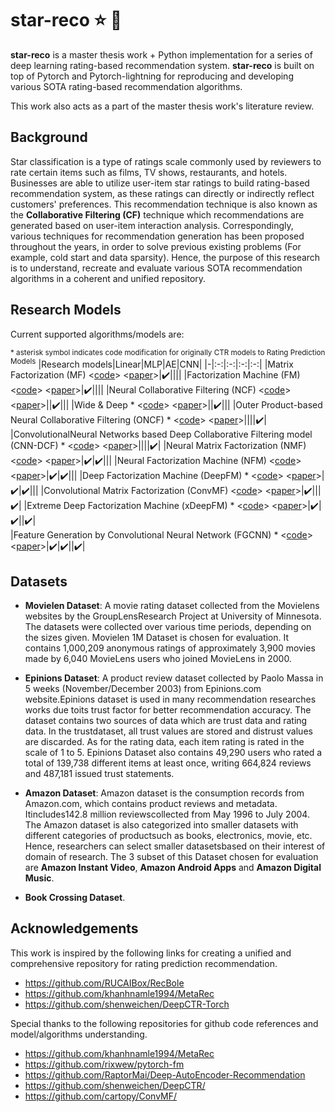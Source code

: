 # star-reco :star: :robot:
**star-reco** is a master thesis work + Python implementation for a series of deep learning rating-based recommendation system. **star-reco** is built on top of Pytorch and Pytorch-lightning for reproducing and developing various SOTA rating-based recommendation algorithms. 

This work also acts as a part of the master thesis work's literature review.

Background
---
Star classification is a type of ratings scale commonly used by reviewers to rate certain items such as films, TV shows, restaurants, and hotels. Businesses are able to utilize user-item star ratings to build rating-based recommendation system, as these ratings can directly or indirectly reflect customers' preferences. This recommendation technique is also known as the **Collaborative Filtering (CF)** technique which recommendations are generated based on user-item interaction analysis. Correspondingly, various techniques for recommendation generation has been proposed throughout the years, in order to solve previous existing problems (For example, cold start and data sparsity). Hence, the purpose of this research is to understand, recreate and evaluate various SOTA recommendation algorithms in a coherent and unified repository.

Research Models
---
Current supported algorithms/models are:

<sup> * asterisk symbol indicates code modification for originally CTR models to Rating Prediction Models</sup>
|Research models|Linear|MLP|AE|CNN|
|-|:-:|:-:|:-:|:-:|
|Matrix Factorization (MF) <[code](https://github.com/KyleOng/star-reco/blob/master/starreco/model/mf.py)> <[paper](https://www.inf.unibz.it/~ricci/ISR/papers/ieeecomputer.pdf)>|:heavy_check_mark:||||
|Factorization Machine (FM) <[code](https://github.com/KyleOng/star-reco/blob/master/starreco/model/fm.py)> <[paper](https://sdcast.ksdaemon.ru/wp-content/uploads/2020/02/Rendle2010FM.pdf)>|:heavy_check_mark:||||
|Neural Collaborative Filtering (NCF) <[code](https://github.com/KyleOng/star-reco/blob/master/starreco/model/ncf.py)> <[paper](https://www.comp.nus.edu.sg/~xiangnan/papers/ncf.pdf)>||:heavy_check_mark:|||
|Wide & Deep * <[code](https://github.com/KyleOng/star-reco/blob/master/starreco/model/wnd.py)> <[paper](https://arxiv.org/pdf/1606.07792.pdf%29/)>||:heavy_check_mark:|||
|Outer Product-based Neural Collaborative Filtering (ONCF) * <[code](https://github.com/KyleOng/star-reco/blob/master/starreco/model/oncf.py)> <[paper](https://arxiv.org/pdf/1808.03912.pdf)>||||:heavy_check_mark:|
|ConvolutionalNeural Networks based Deep Collaborative Filtering model (CNN-DCF) * <[code](https://github.com/KyleOng/star-reco/blob/master/starreco/model/cnndcf.py)> <[paper](https://ieeexplore.ieee.org/stamp/stamp.jsp?arnumber=9086604)>||||:heavy_check_mark:|
|Neural Matrix Factorization (NMF) <[code](https://github.com/KyleOng/star-reco/blob/master/starreco/model/nmf.py)> <[paper](https://www.comp.nus.edu.sg/~xiangnan/papers/ncf.pdf)>|:heavy_check_mark:|:heavy_check_mark:|||
|Neural Factorization Machine (NFM) <[code](https://github.com/KyleOng/star-reco/blob/master/starreco/model/nfm.py)> <[paper](https://arxiv.org/pdf/1708.05027&ie=utf-8&sc_us=6917339300733978278.pdf)>|:heavy_check_mark:|:heavy_check_mark:|||
|Deep Factorization Machine (DeepFM) * <[code](https://github.com/KyleOng/star-reco/blob/master/starreco/model/dfm.py)> <[paper](https://arxiv.org/pdf/1703.04247.pdf)>|:heavy_check_mark:|:heavy_check_mark:|||
|Convolutional Matrix Factorization (ConvMF) <[code](https://github.com/KyleOng/star-reco/blob/master/starreco/model/cmf.py)> <[paper](http://uclab.khu.ac.kr/resources/publication/C_351.pdf)>|:heavy_check_mark:|||:heavy_check_mark:|
|Extreme Deep Factorization Machine (xDeepFM) * <[code](https://github.com/KyleOng/star-reco/blob/master/starreco/model/xdfm.py)> <[paper](https://arxiv.org/pdf/1803.05170.pdf)>|:heavy_check_mark:|:heavy_check_mark:||:heavy_check_mark:|\
|Feature Generation by Convolutional Neural Network (FGCNN) * <[code](https://github.com/KyleOng/star-reco/blob/master/starreco/model/fgcnn.py)> <[paper](https://arxiv.org/pdf/1904.04447.pdf)>|:heavy_check_mark:|:heavy_check_mark:||:heavy_check_mark:|

Datasets
---
- **Movielen Dataset**: A movie rating dataset collected from the Movielens websites by the GroupLensResearch Project  at University of Minnesota. The datasets were collected over various time periods, depending on the sizes given. Movielen 1M Dataset is chosen for evaluation. It contains 1,000,209 anonymous ratings of approximately 3,900 movies made by 6,040 MovieLens users who joined MovieLens in 2000.

- **Epinions Dataset**: A product review dataset collected by Paolo Massa in 5 weeks (November/December 2003) from Epinions.com website.Epinions dataset is used in many recommendation researches works due toits trust factor for better recommendation accuracy. The dataset contains two sources of data which are trust data and rating data. In the trustdataset, all trust values are stored and distrust values are discarded. As for the rating data, each item rating is rated in the scale of 1 to 5. Epinions Dataset also contains 49,290 users who rated a total of 139,738 different items at least once, writing 664,824 reviews and 487,181 issued trust statements.

- **Amazon Dataset**: Amazon dataset is the consumption records from Amazon.com, which contains product reviews and metadata. Itincludes142.8 million reviewscollected from May 1996 to July 2004. The Amazon dataset is also categorized into smaller datasets with different categories of productsuch as books, electronics, movie, etc. Hence, researchers can select smaller datasetsbased on their interest of domain of research. The 3 subset of this Dataset chosen for evaluation are **Amazon Instant Video**, **Amazon Android Apps** and **Amazon Digital Music**.

- **Book Crossing Dataset**.

Acknowledgements
---
This work is inspired by the following links for creating a unified and comprehensive repository for rating prediction recommendation.
- https://github.com/RUCAIBox/RecBole
- https://github.com/khanhnamle1994/MetaRec
- https://github.com/shenweichen/DeepCTR-Torch

Special thanks to the following repositories for github code references and model/algorithms understanding.
- https://github.com/khanhnamle1994/MetaRec
- https://github.com/rixwew/pytorch-fm
- https://github.com/RaptorMai/Deep-AutoEncoder-Recommendation
- https://github.com/shenweichen/DeepCTR/
- https://github.com/cartopy/ConvMF/





 
